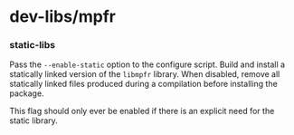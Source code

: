 # dev-libs/mpfr

### static-libs
Pass the `--enable-static` option to the configure script. Build and install a statically linked version of the `libmpfr` library. When disabled, remove all statically linked files produced during a compilation before installing the package.

This flag should only ever be enabled if there is an explicit need for the static library.
